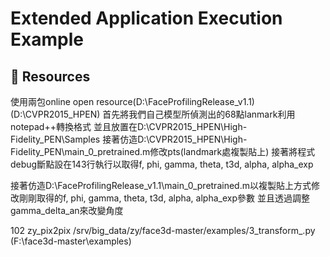 Extended Application Execution Example
===

## :large_orange_diamond: Resources
使用兩包online open resource(D:\FaceProfilingRelease_v1.1)(D:\CVPR2015_HPEN)
首先將我們自己模型所偵測出的68點lanmark利用notepad++轉換格式
並且放置在D:\CVPR2015_HPEN\High-Fidelity_PEN\Samples
接著仿造D:\CVPR2015_HPEN\High-Fidelity_PEN\main_0_pretrained.m修改pts(landmark處複製貼上)
接著將程式debug斷點設在143行執行以取得f, phi, gamma, theta, t3d, alpha, alpha_exp

接著仿造D:\FaceProfilingRelease_v1.1\main_0_pretrained.m以複製貼上方式修改剛剛取得的f, phi, gamma, theta, t3d, alpha, alpha_exp參數
並且透過調整gamma_delta_an來改變角度

102
zy_pix2pix
/srv/big_data/zy/face3d-master/examples/3_transform_.py
(F:\face3d-master\examples)